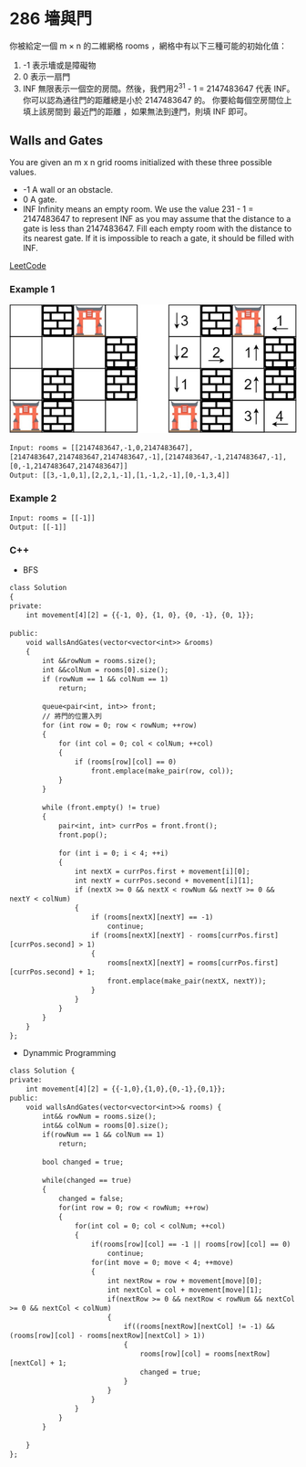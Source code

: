 # 286 墻與門

你被給定一個 m × n 的二維網格 rooms ，網格中有以下三種可能的初始化值：

1. -1 表示墻或是障礙物
2. 0 表示一扇門
3. INF 無限表示一個空的房間。然後，我們用2<sup>31</sup> - 1 = 2147483647 代表 INF。你可以認為通往門的距離總是小於 2147483647 的。
你要給每個空房間位上填上該房間到 最近門的距離 ，如果無法到達門，則填 INF 即可。

## Walls and Gates

You are given an m x n grid rooms initialized with these three possible values.

* -1 A wall or an obstacle.
* 0 A gate.
* INF Infinity means an empty room. We use the value 231 - 1 = 2147483647 to represent INF as you may assume that the distance to a gate is less than 2147483647.
Fill each empty room with the distance to its nearest gate. If it is impossible to reach a gate, it should be filled with INF.


[LeetCode](https://leetcode-cn.com/problems/walls-and-gates/)

### Example 1
<img src="img/286.jpg" width = "600"/>

```
Input: rooms = [[2147483647,-1,0,2147483647],[2147483647,2147483647,2147483647,-1],[2147483647,-1,2147483647,-1],[0,-1,2147483647,2147483647]]
Output: [[3,-1,0,1],[2,2,1,-1],[1,-1,2,-1],[0,-1,3,4]]
```

### Example 2

```
Input: rooms = [[-1]]
Output: [[-1]]
```

### C++ 

* BFS
```
class Solution
{
private:
    int movement[4][2] = {{-1, 0}, {1, 0}, {0, -1}, {0, 1}};

public:
    void wallsAndGates(vector<vector<int>> &rooms)
    {
        int &&rowNum = rooms.size();
        int &&colNum = rooms[0].size();
        if (rowNum == 1 && colNum == 1)
            return;

        queue<pair<int, int>> front;
        // 將門的位置入列
        for (int row = 0; row < rowNum; ++row)
        {
            for (int col = 0; col < colNum; ++col)
            {
                if (rooms[row][col] == 0)
                    front.emplace(make_pair(row, col));
            }
        }

        while (front.empty() != true)
        {
            pair<int, int> currPos = front.front();
            front.pop();

            for (int i = 0; i < 4; ++i)
            {
                int nextX = currPos.first + movement[i][0];
                int nextY = currPos.second + movement[i][1];
                if (nextX >= 0 && nextX < rowNum && nextY >= 0 && nextY < colNum)
                {
                    if (rooms[nextX][nextY] == -1)
                        continue;
                    if (rooms[nextX][nextY] - rooms[currPos.first][currPos.second] > 1)
                    {
                        rooms[nextX][nextY] = rooms[currPos.first][currPos.second] + 1;
                        front.emplace(make_pair(nextX, nextY));
                    }
                }
            }
        }
    }
};
```

* Dynammic Programming
```
class Solution {
private:
    int movement[4][2] = {{-1,0},{1,0},{0,-1},{0,1}};
public:
    void wallsAndGates(vector<vector<int>>& rooms) {
        int&& rowNum = rooms.size(); 
        int&& colNum = rooms[0].size();
        if(rowNum == 1 && colNum == 1)
            return;

        bool changed = true;

        while(changed == true)
        {
            changed = false;
            for(int row = 0; row < rowNum; ++row)
            {
                for(int col = 0; col < colNum; ++col)
                {
                    if(rooms[row][col] == -1 || rooms[row][col] == 0)
                        continue;
                    for(int move = 0; move < 4; ++move)
                    {                        
                        int nextRow = row + movement[move][0];
                        int nextCol = col + movement[move][1];
                        if(nextRow >= 0 && nextRow < rowNum && nextCol >= 0 && nextCol < colNum)
                        {
                            if((rooms[nextRow][nextCol] != -1) && (rooms[row][col] - rooms[nextRow][nextCol] > 1))
                            {
                                rooms[row][col] = rooms[nextRow][nextCol] + 1;
                                changed = true;
                            }
                        }
                    }
                }
            }
        }

    }
};
```
